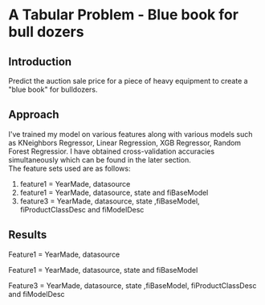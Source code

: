 # A Tabular Problem - Blue book for bull dozers #

## Introduction ##
Predict the auction sale price for a piece of heavy equipment to create a "blue book" for bulldozers.

## Approach ##
I've trained my model on various features along with various models such as KNeighbors Regressor, Linear Regression, XGB Regressor, Random Forest Regressior.  I have obtained cross-validation accuracies simultaneously which can be found in the later section.  
The feature sets used are as follows:
1. feature1 = YearMade, datasource
2. feature1 = YearMade, datasource, state and fiBaseModel
3. feature3 = YearMade, datasource, state ,fiBaseModel, fiProductClassDesc and fiModelDesc

## Results ##

Feature1 = YearMade, datasource

Feature1 = YearMade, datasource, state and fiBaseModel

Feature3 = YearMade, datasource, state ,fiBaseModel, fiProductClassDesc and fiModelDesc
